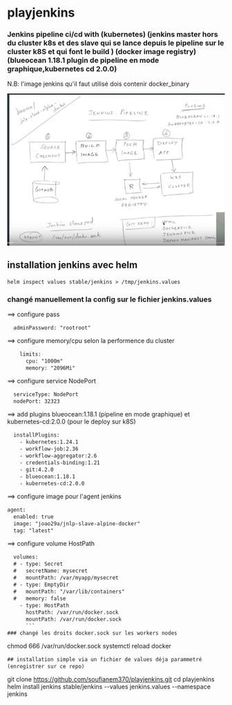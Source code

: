 # playjenkins

### Jenkins pipeline ci/cd with (kubernetes) (jenkins master hors du cluster k8s et des slave qui se lance depuis le pipeline sur le cluster k8S et qui font le build ) (docker image registry) (blueocean 1.18.1 plugin de pipeline en mode graphique,kubernetes cd 2.0.0)
N.B: l'image jenkins qu'il faut utilisé dois contenir docker_binary

![shema pipeline ci/cd avec jenkins et kubernetes](ci_cd_jenkins.png)
## installation jenkins avec helm
```
helm inspect values stable/jenkins > /tmp/jenkins.values
```
### changé manuellement la config sur le fichier jenkins.values
==> configure pass
```
  adminPassword: "rootroot"
  ```
==> configure memory/cpu selon la performence du cluster

```
    limits:
      cpu: "1000m"
      memory: "2096Mi"
```
==> configure service NodePort
```
  serviceType: NodePort
  nodePort: 32323
```
==> add plugins blueocean:1.18.1 (pipeline en mode graphique) et kubernetes-cd:2.0.0 (pour le deploy sur k8S)
```
  installPlugins:
    - kubernetes:1.24.1
    - workflow-job:2.36
    - workflow-aggregator:2.6
    - credentials-binding:1.21
    - git:4.2.0
    - blueocean:1.18.1
    - kubernetes-cd:2.0.0
 ```
==> configure image pour l'agent jenkins
```
agent:
  enabled: true
  image: "joao29a/jnlp-slave-alpine-docker"
  tag: "latest"
```
==> configure volume HostPath
```
  volumes:
  # - type: Secret
  #   secretName: mysecret
  #   mountPath: /var/myapp/mysecret
  # - type: EmptyDir
  #   mountPath: "/var/lib/containers"
  #   memory: false
    - type: HostPath
      hostPath: /var/run/docker.sock
      mountPath: /var/run/docker.sock
      ```
### changé les droits docker.sock sur les workers nodes 
```
chmod 666 /var/run/docker.sock
systemctl reload docker
```
## installation simple via un fichier de values déja parammetré (enregistrer sur ce repo)
```
git clone https://github.com/soufianem370/playjenkins.git
cd playjenkins
helm install jenkins stable/jenkins --values jenkins.values --namespace jenkins
```

